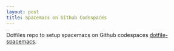 ```yaml
---
layout: post
title: Spacemacs on Github Codespaces
---
```


Dotfiles repo to setup spacemacs on Github codespaces [dotfile-spacemacs](https://github.com/pault-tech/dotfiles-spacemacs).
